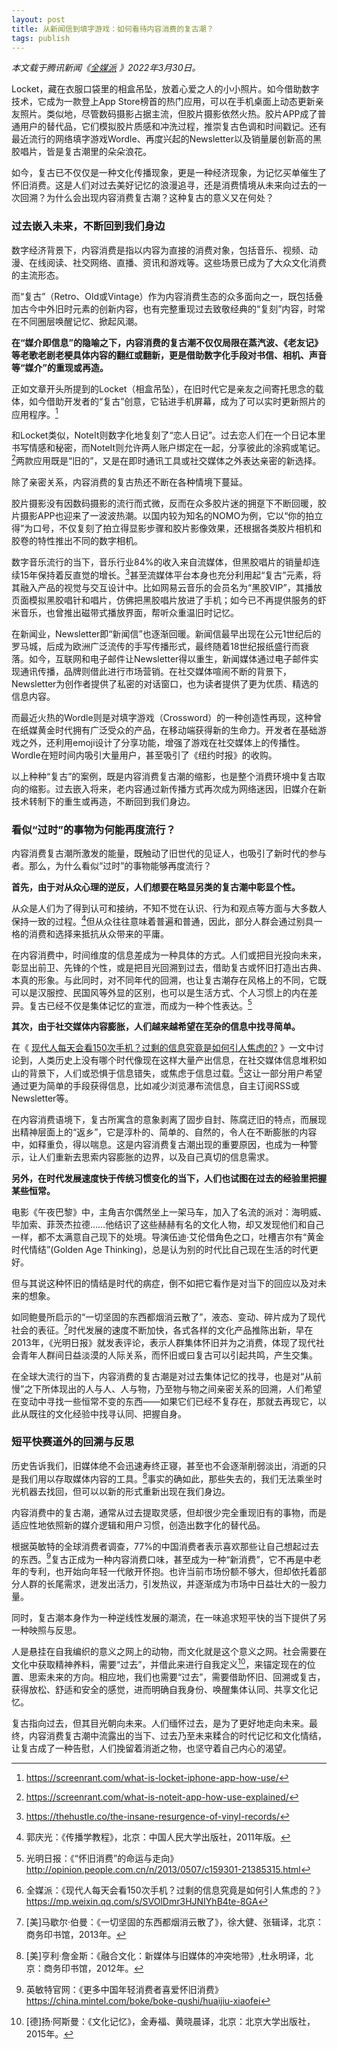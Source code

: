 ```yaml
---
layout: post
title: 从新闻信到填字游戏：如何看待内容消费的复古潮？
tags: publish
---
```


*本文载于腾讯新闻《[全媒派](https://mp.weixin.qq.com/s/kNcogGpA3YlQvwFOiqzlIw) 》2022年3月30日。*

Locket，藏在衣服口袋里的相盒吊坠，放着心爱之人的小小照片。如今借助数字技术，它成为一款登上App Store榜首的热门应用，可以在手机桌面上动态更新亲友照片。类似地，尽管数码摄影占据主流，但胶片摄影依然火热。胶片APP成了普通用户的替代品，它们模拟胶片质感和冲洗过程，推崇复古色调和时间戳记。还有最近流行的网络填字游戏Wordle、再度兴起的Newsletter以及销量屡创新高的黑胶唱片，皆是复古潮里的朵朵浪花。

如今，复古已不仅仅是一种文化传播现象，更是一种经济现象，为记忆买单催生了怀旧消费。这是人们对过去美好记忆的浪漫追寻，还是消费情境从未来向过去的一次回溯？为什么会出现内容消费复古潮？这种复古的意义又在何处？

### 过去嵌入未来，不断回到我们身边

数字经济背景下，内容消费是指以内容为直接的消费对象，包括音乐、视频、动漫、在线阅读、社交网络、直播、资讯和游戏等。这些场景已成为了大众文化消费的主流形态。

而“复古”（Retro、Old或Vintage）作为内容消费生态的众多面向之一，既包括叠加古今中外旧时元素的创新内容，也有完整重现过去致敬经典的“复刻”内容，时常在不同圈层唤醒记忆、掀起风潮。

**在“媒介即信息”的隐喻之下，内容消费的复古潮不仅仅局限在蒸汽波、《老友记》等老歌老剧老梗具体内容的翻红或翻新，更是借助数字化手段对书信、相机、声音等“媒介”的重现或再造。**

正如文章开头所提到的Locket（相盒吊坠），在旧时代它是亲友之间寄托思念的载体，如今借助开发者的“复古”创意，它钻进手机屏幕，成为了可以实时更新照片的应用程序。[^1]

和Locket类似，NoteIt则数字化地复刻了“恋人日记”。过去恋人们在一个日记本里书写情感和秘密，而NoteIt则允许两人账户绑定在一起，分享彼此的涂鸦或笔记。[^2]两款应用既是“旧的”，又是在即时通讯工具或社交媒体之外表达亲密的新选择。

除了亲密关系，内容消费的复古热还不断在各种情境下蔓延。

胶片摄影没有因数码摄影的流行而式微，反而在众多胶片迷的拥趸下不断回暖，胶片摄影APP也迎来了一波波热潮。以国内较为知名的NOMO为例，它以“你的拍立得”为口号，不仅复刻了拍立得显影步骤和胶片影像效果，还根据各类胶片相机和胶卷的特性推出不同的数字相机。

数字音乐流行的当下，音乐行业84%的收入来自流媒体，但黑胶唱片的销量却连续15年保持着反直觉的增长。[^3]甚至流媒体平台本身也充分利用起“复古”元素，将其融入产品的视觉与交互设计中。比如网易云音乐的会员名为“黑胶VIP”，其播放页面模拟黑胶唱针和唱片，仿佛把黑胶唱片放进了手机；如今已不再提供服务的虾米音乐，也曾推出磁带式播放界面，帮听众重温旧时记忆。

在新闻业，Newsletter即“新闻信”也逐渐回暖。新闻信最早出现在公元1世纪后的罗马城，后成为欧洲广泛流传的手写传播形式，最终随着18世纪报纸盛行而衰落。如今，互联网和电子邮件让Newsletter得以重生，新闻媒体通过电子邮件实现通讯传播，品牌则借此进行市场营销。在社交媒体喧闹不断的背景下，Newsletter为创作者提供了私密的对话窗口，也为读者提供了更为优质、精选的信息内容。

而最近火热的Wordle则是对填字游戏（Crossword）的一种创造性再现，这种曾在纸媒黄金时代拥有广泛受众的产品，在移动端获得新的生命力。开发者在基础游戏之外，还利用emoji设计了分享功能，增强了游戏在社交媒体上的传播性。Wordle在短时间内吸引大量用户，甚至吸引了《纽约时报》的收购。

以上种种“复古”的案例，既是内容消费复古潮的缩影，也是整个消费环境中复古取向的缩影。过去嵌入将来，老内容通过新传播方式再次成为网络迷因，旧媒介在新技术转制下的重生或再造，不断回到我们身边。

### 看似“过时”的事物为何能再度流行？

内容消费复古潮所激发的能量，既触动了旧世代的见证人，也吸引了新时代的参与者。那么，为什么看似“过时”的事物能够再度流行？

**首先，由于对从众心理的逆反，人们想要在略显另类的复古潮中彰显个性。**

从众是人们为了得到认可和接纳，不知不觉在认识、行为和观点等方面与大多数人保持一致的过程。[^4]但从众往往意味着普遍和普通，因此，部分人群会通过别具一格的消费和选择来抵抗从众带来的平庸。

在内容消费中，时间维度的信息差成为一种具体的方式。人们或把目光投向未来，彰显出前卫、先锋的个性，或是把目光回溯到过去，借助复古或怀旧打造出古典、本真的形象。与此同时，对不同年代的回溯，也让复古潮存在风格上的不同，它既可以是汉服控、民国风等外显的区别，也可以是生活方式、个人习惯上的内在差异。复古已经不仅是集体记忆的宣泄，而成为一种个性表达。[^5]

**其次，由于社交媒体内容膨胀，人们越来越希望在芜杂的信息中找寻简单。**

在《 [现代人每天会看150次手机？过剩的信息究竟是如何引人焦虑的?](https://mp.weixin.qq.com/s/SVOlDmr3HJNIYhB4te-8GA) 》一文中讨论到，人类历史上没有哪个时代像现在这样大量产出信息，在社交媒体信息堆积如山的背景下，人们或恐惧于信息错失，或焦虑于信息过载。[^6]这让一部分用户希望通过更为简单的手段获得信息，比如减少浏览瀑布流信息，自主订阅RSS或Newsletter等。

在内容消费语境下，复古所寓含的意象剥离了固步自封、陈腐迂旧的特点，而展现出精神层面上的“返乡”，它是淳朴的、简单的、自然的，令人在不断膨胀的内容中，如释重负，得以喘息。这是内容消费复古潮出现的重要原因，也成为一种警示，让人们重新去思索内容膨胀的边界，以及自己真切的信息需求。

**另外，在时代发展速度快于传统习惯变化的当下，人们也试图在过去的经验里把握某些恒常。**

电影《午夜巴黎》中，主角吉尔偶然坐上一架马车，加入了名流的派对：海明威、毕加索、菲茨杰拉德……他结识了这些赫赫有名的文化人物，却又发现他们和自己一样，都不太满意自己现下的处境。导演伍迪·艾伦借角色之口，吐槽吉尔有“黄金时代情结”(Golden Age Thinking)，总是认为别的时代比自己现在生活的时代更好。

但与其说这种怀旧的情结是时代的病症，倒不如把它看作是对当下的回应以及对未来的想象。

如同鲍曼所启示的“一切坚固的东西都烟消云散了”，液态、变动、碎片成为了现代社会的表征。[^7]时代发展的速度不断加快，各式各样的文化产品推陈出新，早在2013年，《光明日报》就发表评论，表示人群集体怀旧并为之消费，体现了现代社会青年人群间日益淡漠的人际关系，而怀旧或曰复古可以引起共鸣，产生交集。

在全球大流行的当下，内容消费的复古潮是对过去集体记忆的找寻，也是对“从前慢”之下所体现出的人与人、人与物，乃至物与物之间亲密关系的回溯，人们希望在变动中寻找一些恒常不变的东西——如果它们已经不复存在，那就去再现它，以此从既往的文化经验中找寻认同、把握自身。

### 短平快赛道外的回溯与反思

历史告诉我们，旧媒体绝不会迅速寿终正寝，甚至也不会逐渐削弱淡出，消逝的只是我们用以存取媒体内容的工具。[^8]事实的确如此，那些失去的，我们无法乘坐时光机器去找回，但可以以新的形式重新出现在我们身边。

内容消费中的复古潮，通常从过去提取灵感，但却很少完全重现旧有的事物，而是适应性地依照新的媒介逻辑和用户习惯，创造出数字化的替代品。

根据英敏特的全球消费者调查，77%的中国消费者表示喜欢那些让自己想起过去的东西。[^9]复古正成为一种内容消费口味，甚至成为一种“新消费”，它不再是中老年的专利，也开始向年轻一代敞开怀抱。也许当前市场份额不够大，但却依托着部分人群的长尾需求，迸发出活力，引发热议，并逐渐成为市场中日益壮大的一股力量。

同时，复古潮本身作为一种逆线性发展的潮流，在一味追求短平快的当下提供了另一种映照与反思。

人是悬挂在自我编织的意义之网上的动物，而文化就是这个意义之网。社会需要在文化中获取精神养料，需要“过去”，并借此来进行自我定义[^10]，来锚定现在的位置、思索未来的方向。相应地，我们也需要“过去”，需要借助怀旧、回溯或复古，获得放松、舒适和安全的感觉，进而明确自我身份、唤醒集体认同、共享文化记忆。

复古指向过去，但其目光朝向未来。人们缅怀过去，是为了更好地走向未来。最终，内容消费复古潮中流露出的当下、过去乃至未来糅合的时代记忆和文化情结，让复古成了一种告慰，人们挽留着消逝之物，也坚守着自己内心的渴望。

[^1]: https://screenrant.com/what-is-locket-iphone-app-how-use/

[^2]: https://screenrant.com/what-is-noteit-app-how-use-explained/

[^3]: https://thehustle.co/the-insane-resurgence-of-vinyl-records/

[^4]: 郭庆光：《传播学教程》，北京：中国人民大学出版社，2011年版。

[^5]: 光明日报：《“怀旧消费”的命运与走向》http://opinion.people.com.cn/n/2013/0507/c159301-21385315.html

[^6]: 全媒派：《现代人每天会看150次手机？过剩的信息究竟是如何引人焦虑的？》 https://mp.weixin.qq.com/s/SVOlDmr3HJNIYhB4te-8GA

[^7]: [美]马歇尔·伯曼：《一切坚固的东西都烟消云散了》，徐大健、张辑译，北京：商务印书馆，2013年。

[^8]: [美]亨利·詹金斯：《融合文化：新媒体与旧媒体的冲突地带》,杜永明译，北京：商务印书馆，2012年。

[^9]: 英敏特官网：《更多中国年轻消费者喜爱怀旧消费》 https://china.mintel.com/boke/boke-qushi/huaijiu-xiaofei

[^10]: [德]扬·阿斯曼：《文化记忆》，金寿福、黄晓晨译，北京：北京大学出版社，2015年。 
